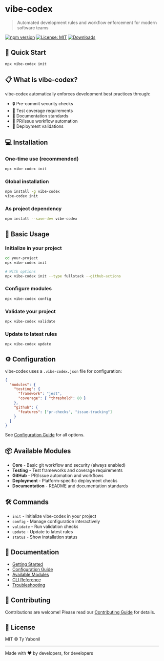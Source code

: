 # vibe-codex

> Automated development rules and workflow enforcement for modern software teams

[![npm version](https://img.shields.io/npm/v/vibe-codex.svg)](https://www.npmjs.com/package/vibe-codex)
[![License: MIT](https://img.shields.io/badge/License-MIT-yellow.svg)](https://opensource.org/licenses/MIT)
[![Downloads](https://img.shields.io/npm/dm/vibe-codex.svg)](https://www.npmjs.com/package/vibe-codex)

## 🚀 Quick Start

```bash
npx vibe-codex init
```

## 📋 What is vibe-codex?

vibe-codex automatically enforces development best practices through:
- 🔒 Pre-commit security checks
- 🧪 Test coverage requirements  
- 📝 Documentation standards
- 🔄 PR/Issue workflow automation
- 🚀 Deployment validations

## 💻 Installation

### One-time use (recommended)
```bash
npx vibe-codex init
```

### Global installation
```bash
npm install -g vibe-codex
vibe-codex init
```

### As project dependency
```bash
npm install --save-dev vibe-codex
```

## 🎯 Basic Usage

### Initialize in your project
```bash
cd your-project
npx vibe-codex init

# With options
npx vibe-codex init --type fullstack --github-actions
```

### Configure modules
```bash
npx vibe-codex config
```

### Validate your project
```bash
npx vibe-codex validate
```

### Update to latest rules
```bash
npx vibe-codex update
```

## ⚙️ Configuration

vibe-codex uses a `.vibe-codex.json` file for configuration:

```json
{
  "modules": {
    "testing": {
      "framework": "jest",
      "coverage": { "threshold": 80 }
    },
    "github": {
      "features": ["pr-checks", "issue-tracking"]
    }
  }
}
```

See [Configuration Guide](./docs/CONFIGURATION.md) for all options.

## 📦 Available Modules

- **Core** - Basic git workflow and security (always enabled)
- **Testing** - Test frameworks and coverage requirements
- **GitHub** - PR/Issue automation and workflows
- **Deployment** - Platform-specific deployment checks
- **Documentation** - README and documentation standards

## 🛠️ Commands

- `init` - Initialize vibe-codex in your project
- `config` - Manage configuration interactively
- `validate` - Run validation checks
- `update` - Update to latest rules
- `status` - Show installation status

## 📖 Documentation

- [Getting Started](./docs/GETTING-STARTED.md)
- [Configuration Guide](./docs/CONFIGURATION.md)
- [Available Modules](./docs/MODULES.md)
- [CLI Reference](./docs/CLI-REFERENCE.md)
- [Troubleshooting](./docs/TROUBLESHOOTING.md)

## 🤝 Contributing

Contributions are welcome! Please read our [Contributing Guide](CONTRIBUTING.md) for details.

## 📄 License

MIT © Ty Yabonil

---

Made with ❤️ by developers, for developers